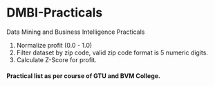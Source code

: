 # DMBI-Practicals
Data Mining and Business Intelligence Practicals

1. Normalize profit (0.0 - 1.0)
2. Filter dataset by zip code, valid zip code format is 5 numeric digits.
3. Calculate Z-Score for profit.

#### Practical list as per course of GTU and BVM College.
